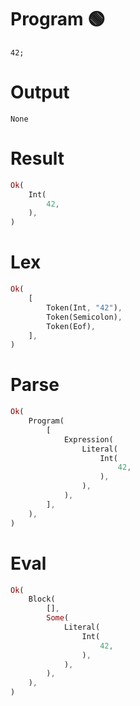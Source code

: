 # Program 🟢
```rustleaf
42;
```

# Output
```
None
```

# Result
```rust
Ok(
    Int(
        42,
    ),
)
```

# Lex
```rust
Ok(
    [
        Token(Int, "42"),
        Token(Semicolon),
        Token(Eof),
    ],
)
```

# Parse
```rust
Ok(
    Program(
        [
            Expression(
                Literal(
                    Int(
                        42,
                    ),
                ),
            ),
        ],
    ),
)
```

# Eval
```rust
Ok(
    Block(
        [],
        Some(
            Literal(
                Int(
                    42,
                ),
            ),
        ),
    ),
)
```